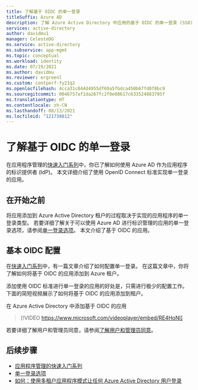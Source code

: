 ```yaml
---
title: 了解基于 OIDC 的单一登录
titleSuffix: Azure AD
description: 了解 Azure Active Directory 中应用的基于 OIDC 的单一登录 (SSO)。
services: active-directory
author: davidmu1
manager: CelesteDG
ms.service: active-directory
ms.subservice: app-mgmt
ms.topic: conceptual
ms.workload: identity
ms.date: 07/19/2021
ms.author: davidmu
ms.reviewer: ergreenl
ms.custom: contperf-fy21q2
ms.openlocfilehash: 4cca31c844d4955df69a5fbdca450b67fd0f8bc9
ms.sourcegitcommit: 0046757af1da267fc2f0e88617c633524883795f
ms.translationtype: HT
ms.contentlocale: zh-CN
ms.lasthandoff: 08/13/2021
ms.locfileid: "121738812"
---
```

# <a name="understand-oidc-based-single-sign-on"></a>了解基于 OIDC 的单一登录

在应用程序管理的[快速入门系列](view-applications-portal.md)中，你已了解如何使用 Azure AD 作为应用程序的标识提供者 (IdP)。 本文详细介绍了使用 OpenID Connect 标准实现单一登录的应用。

## <a name="before-you-begin"></a>在开始之前

将应用添加到 Azure Active Directory 租户的过程取决于实现的应用程序的单一登录类型。 若要详细了解关于可以使用 Azure AD 进行标识管理的应用的单一登录选项，请参阅[单一登录选项](sso-options.md)。 本文介绍了基于 OIDC 的应用。

## <a name="basic-oidc-configuration"></a>基本 OIDC 配置

在[快速入门系列](add-application-portal-setup-oidc-sso.md)中，有一篇文章介绍了如何配置单一登录。 在这篇文章中，你将了解如何将基于 OIDC 的应用添加到 Azure 租户。

添加使用 OIDC 标准进行单一登录的应用的好处是，只需进行极少的配置工作。 下面的简短视频展示了如何将基于 OIDC 的应用添加到租户。

在 Azure Active Directory 中添加基于 OIDC 的应用

> [!VIDEO https://www.microsoft.com/videoplayer/embed/RE4HoNI]

若要详细了解用户和管理员同意，请参阅[了解用户和管理员同意](../develop/howto-convert-app-to-be-multi-tenant.md#understand-user-and-admin-consent)。

## <a name="next-steps"></a>后续步骤

- [应用程序管理的快速入门系列](add-application-portal-setup-oidc-sso.md)
- [单一登录选项](sso-options.md)
- [如何：使用多租户应用程序模式让任何 Azure Active Directory 用户登录](../develop/howto-convert-app-to-be-multi-tenant.md)

